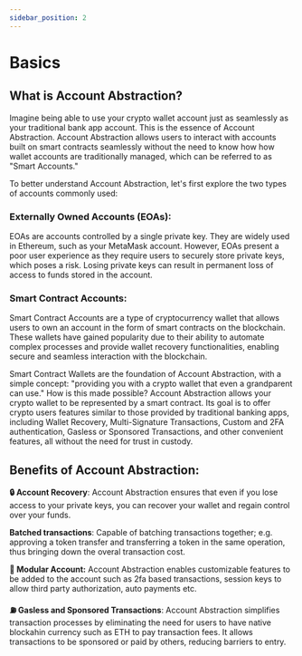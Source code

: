 ```yaml
---
sidebar_position: 2
---
```


# Basics

## What is Account Abstraction?

Imagine being able to use your crypto wallet account just as seamlessly as your traditional bank app account. This is the essence of Account Abstraction. Account Abstraction allows users to interact with accounts built on smart contracts seamlessly without the need to know how how wallet accounts are traditionally managed, which can be referred to as "Smart Accounts."

To better understand Account Abstraction, let's first explore the two types of accounts commonly used:

### Externally Owned Accounts (EOAs):

EOAs are accounts controlled by a single private key. They are widely used in Ethereum, such as your MetaMask account. However, EOAs present a poor user experience as they require users to securely store private keys, which poses a risk. Losing private keys can result in permanent loss of access to funds stored in the account.

### Smart Contract Accounts:

Smart Contract Accounts are a type of cryptocurrency wallet that allows users to own an account in the form of smart contracts on the blockchain. These wallets have gained popularity due to their ability to automate complex processes and provide wallet recovery functionalities, enabling secure and seamless interaction with the blockchain.

Smart Contract Wallets are the foundation of Account Abstraction, with a simple concept: "providing you with a crypto wallet that even a grandparent can use." How is this made possible? Account Abstraction allows your crypto wallet to be represented by a smart contract. Its goal is to offer crypto users features similar to those provided by traditional banking apps, including Wallet Recovery, Multi-Signature Transactions, Custom and 2FA authentication, Gasless or Sponsored Transactions, and other convenient features, all without the need for trust in custody.

## Benefits of Account Abstraction:

**🔒 Account Recovery**: Account Abstraction ensures that even if you lose access to your private keys, you can recover your wallet and regain control over your funds.

**Batched transactions**: Capable of batching transactions together; e.g. approving a token transfer and transferring a token in the same operation, thus bringing down the overal transaction cost.

**🔌 Modular Account:** Account Abstraction enables customizable features to be added to the account such as 2fa based transactions, session keys
to allow third party authorization, auto payments etc.

**⛽️  Gasless and Sponsored Transactions**: Account Abstraction simplifies transaction processes by eliminating the need for users to have native blockahin currency such as ETH to pay transaction fees. It allows transactions to be sponsored or paid by others, reducing barriers to entry.


